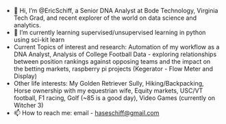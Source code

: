 - 👋 Hi, I’m @EricSchiff, a Senior DNA Analyst at Bode Technology, Virginia Tech Grad, and recent explorer of the world on data science and analytics.
- 🌱 I’m currently learning supervised/unsupervised learning in python using sci-kit learn
- Current Topics of interest and research: Automation of my workflow as a DNA Analyst, Analysis of College Football Data - exploring relationships between position rankings
against opposing teams and the impact on the betting markets, raspberry pi projects (Kegerator - Flow Meter and Display)
- Other life interests: My Golden Retriever Sully, Hiking/Backpacking, Horse ownership with my equestrian wife, Equity markets, USC/VT football, F1 racing, Golf (~85 is a good day), Video Games (currently on Witcher 3)
- 📫 How to reach me: email - haseschiff@gmail.com

<!---
EricSchiff/EricSchiff is a ✨ special ✨ repository because its `README.md` (this file) appears on your GitHub profile.
You can click the Preview link to take a look at your changes.
--->
